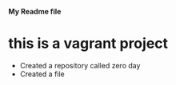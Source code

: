 **My Readme file**
# this is a vagrant project
* Created a repository called zero day
* Created a file

